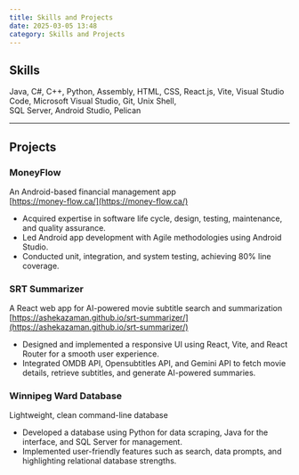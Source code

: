 ```yaml
---
title: Skills and Projects
date: 2025-03-05 13:48
category: Skills and Projects
---
```


## Skills  
Java, C#, C++, Python, Assembly, HTML, CSS, React.js, Vite, Visual Studio Code, Microsoft Visual Studio, Git, Unix Shell,  
SQL Server, Android Studio, Pelican

---

## Projects  

### MoneyFlow  
An Android-based financial management app  
[https://money-flow.ca/](https://money-flow.ca/)  
- Acquired expertise in software life cycle, design, testing, maintenance, and quality assurance.  
- Led Android app development with Agile methodologies using Android Studio.  
- Conducted unit, integration, and system testing, achieving 80% line coverage.  

### SRT Summarizer  
A React web app for AI-powered movie subtitle search and summarization  
[https://ashekazaman.github.io/srt-summarizer/](https://ashekazaman.github.io/srt-summarizer/)  
- Designed and implemented a responsive UI using React, Vite, and React Router for a smooth user experience.  
- Integrated OMDB API, Opensubtitles API, and Gemini API to fetch movie details, retrieve subtitles, and generate AI-powered summaries.  

### Winnipeg Ward Database  
Lightweight, clean command-line database  
- Developed a database using Python for data scraping, Java for the interface, and SQL Server for management.  
- Implemented user-friendly features such as search, data prompts, and highlighting relational database strengths.  
